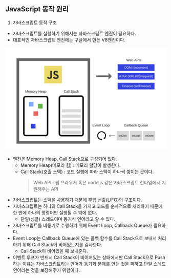 ## JavaScript 동작 원리

1. 자바스크립트 동작 구조

- 자바스크립트를 실행하기 위해서는 자바스크립트 엔진이 필요하다.
- 대표적인 자바스크립트 엔진에는 구글에서 만든 V8엔진이다.

<img width="949" alt="자바스크립트 동작 구조" src="../Img/JS동작원리.png">

- 엔진은 Memory Heap, Call Stack으로 구성되어 있다.
  - Memory Heap(메모리 힘) : 메모리 할당이 발생한다.
  - Call Stack(호출 스택) : 코드 실행에 따라 스택이 하나씩 쌓이는 곳이다.
    > Web API : 웹 브라우저 혹은 node js 같은 자바스크립트 런타임에서 지원해주는 API
- 자바스크립트는 스택을 사용하기 때문에 후입 선출(LIFO)의 구조이다.
- 자바스크립트는 하나의 Call Stack을 가지고 코드를 순차적으로 처리하기 때문에 한 번에 하나의 명령어만 실행될 수 밖에 없다.
  - 단일(싱글) 스레드이며 동기식 언어라고 할 수 있다.
- 자바스크립트를 비동기로 수행하기 위해 Event Loop, Callback Queue가 필요하다.
- Event Loop는 Callback Queue에 있는 콜백 함수를 Call Stack으로 보내서 처리하기 위해 Call Stack이 비어있는지를 검사한다.
  - Call Stack이 비어있을 때 보내준다.
- 이벤트 루프가 반드시 Call Stack이 비어져있는 상태에서만 Call Stack으로 Push하는 이유는 자바스크립트라는 언어가 동기화 문제를 안는 것을 피하고 단일 스레드 언어라는 것을 보장해주기 위함이다.
